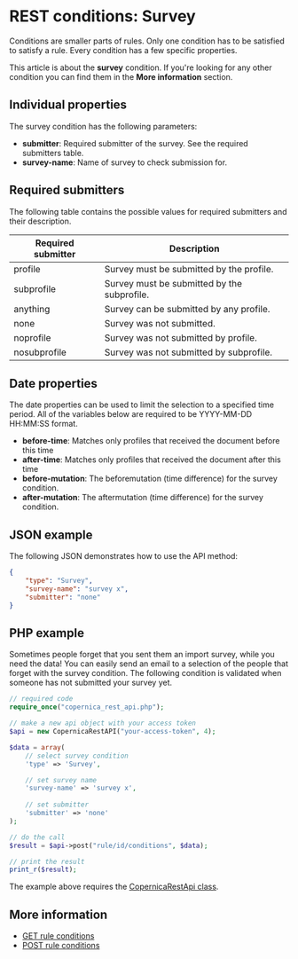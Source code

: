# REST conditions: Survey

Conditions are smaller parts of rules. Only one condition has to be 
satisfied to satisfy a rule. Every condition has a few specific properties.

This article is about the **survey** condition. If you're looking for 
any other condition you can find them in the **More information** section.

## Individual properties

The survey condition has the following parameters:

* **submitter**: Required submitter of the survey. See the required submitters table.
* **survey-name**: Name of survey to check submission for.

## Required submitters

The following table contains the possible values for required submitters 
and their description.

| Required submitter | Description                                  |
|--------------------|----------------------------------------------|
| profile            | Survey must be submitted by the profile.     |
| subprofile         | Survey must be submitted by the subprofile.  |
| anything           | Survey can be submitted by any profile.      |
| none               | Survey was not submitted.                    |
| noprofile          | Survey was not submitted by profile.         |
| nosubprofile       | Survey was not submitted by subprofile.      |

## Date properties

The date properties can be used to limit the selection to a specified 
time period. All of the variables below are required to be YYYY-MM-DD HH:MM:SS 
format.

* **before-time**: Matches only profiles that received the document before this time
* **after-time**: Matches only profiles that received the document after this time
* **before-mutation**: The beforemutation (time difference) for the survey condition.
* **after-mutation**: The aftermutation (time difference) for the survey condition.

## JSON example

The following JSON demonstrates how to use the API method:

```json
{
    "type": "Survey",
    "survey-name": "survey x",
    "submitter": "none"
}
```

## PHP example

Sometimes people forget that you sent them an import survey, while you need 
the data! You can easily send an email to a selection of the people that 
forget with the survey condition. The following condition is validated when 
someone has not submitted your survey yet. 

```php
// required code
require_once("copernica_rest_api.php");

// make a new api object with your access token
$api = new CopernicaRestAPI("your-access-token", 4);

$data = array(
    // select survey condition
    'type' => 'Survey',

    // set survey name
    'survey-name' => 'survey x',
    
    // set submitter
    'submitter' => 'none'
);

// do the call
$result = $api->post("rule/id/conditions", $data);

// print the result
print_r($result);
```

The example above requires the [CopernicaRestApi class](rest-php).

## More information

* [GET rule conditions](rest-get-rule-conditions)
* [POST rule conditions](rest-post-rule-conditions)
